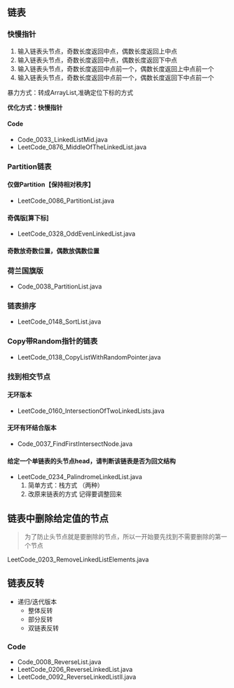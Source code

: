 ## 链表

### 快慢指针

1. 输入链表头节点，奇数长度返回中点，偶数长度返回上中点
2. 输入链表头节点，奇数长度返回中点，偶数长度返回下中点
3. 输入链表头节点，奇数长度返回中点前一个，偶数长度返回上中点前一个
4. 输入链表头节点，奇数长度返回中点前一个，偶数长度返回下中点前一个

暴力方式：转成ArrayList,准确定位下标的方式

**优化方式：快慢指针**

#### Code

- Code_0033_LinkedListMid.java
- LeetCode_0876_MiddleOfTheLinkedList.java

### Partition链表

#### 仅做Partition【保持相对秩序】

- LeetCode_0086_PartitionList.java

#### 奇偶版[算下标]

- LeetCode_0328_OddEvenLinkedList.java

#### 奇数放奇数位置，偶数放偶数位置

### 荷兰国旗版

- Code_0038_PartitionList.java

### 链表排序

- LeetCode_0148_SortList.java

### Copy带Random指针的链表

- LeetCode_0138_CopyListWithRandomPointer.java

### 找到相交节点

#### 无环版本

- LeetCode_0160_IntersectionOfTwoLinkedLists.java

#### 无环有环结合版本

- Code_0037_FindFirstIntersectNode.java

#### 给定一个单链表的头节点head，请判断该链表是否为回文结构

- LeetCode_0234_PalindromeLinkedList.java
    1. 简单方式：栈方式 （两种）
    2. 改原来链表的方式 记得要调整回来

## 链表中删除给定值的节点

> 为了防止头节点就是要删除的节点，所以一开始要先找到不需要删除的第一个节点

LeetCode_0203_RemoveLinkedListElements.java

## 链表反转

- 递归/迭代版本
    - 整体反转
    - 部分反转
    - 双链表反转

### Code

- Code_0008_ReverseList.java
- LeetCode_0206_ReverseLinkedList.java
- LeetCode_0092_ReverseLinkedListII.java



